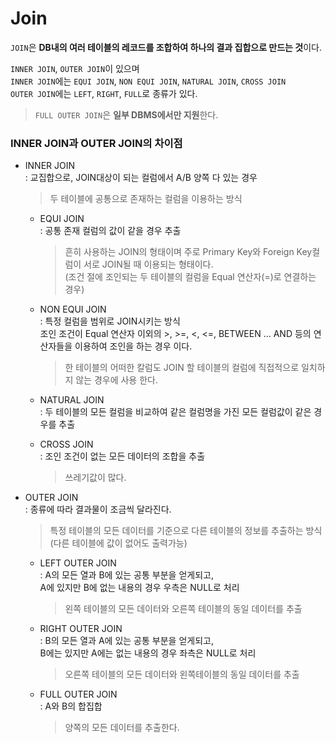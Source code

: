 # Join
`JOIN`은 **DB내의 여러 테이블의 레코드를 조합하여 하나의 결과 집합으로 만드는 것**이다.  

`INNER JOIN`, `OUTER JOIN`이 있으며    
`INNER JOIN`에는 `EQUI JOIN`, `NON EQUI JOIN`, `NATURAL JOIN`, `CROSS JOIN`  
`OUTER JOIN`에는 `LEFT`, `RIGHT`, `FULL`로 종류가 있다.  
> `FULL OUTER JOIN`은 **일부 DBMS에서만 지원**한다.

### INNER JOIN과 OUTER JOIN의 차이점
* INNER JOIN  
: 교집합으로, JOIN대상이 되는 컬럼에서 A/B 양쪽 다 있는 경우  
    > 두 테이블에 공통으로 존재하는 컬럼을 이용하는 방식  

    * EQUI JOIN  
    : 공통 존재 컬럼의 값이 같을 경우 추출  
        > 흔히 사용하는 JOIN의 형태이며 주로 Primary Key와 Foreign Key컬럼이 서로 JOIN될 때 이용되는 형태이다.  
        (조건 절에 조인되는 두 테이블의 컬럼을 Equal 연산자(=)로 연결하는 경우)

    * NON EQUI JOIN  
    : 특정 컬럼을 범위로 JOIN시키는 방식  
    조인 조건이 Equal 연산자 이외의 >, >=, <, <=, BETWEEN … AND 등의 연산자들을 이용하여 조인을 하는 경우 이다.
        > 한 테이블의 어떠한 칼럼도 JOIN 할 테이블의 컬럼에 직접적으로 일치하지 않는 경우에 사용 한다.

    * NATURAL JOIN  
    : 두 테이블의 모든 컬럼을 비교하여 같은 컬럼명을 가진 모든 컬럼값이 같은 경우를 추출

    * CROSS JOIN  
    : 조인 조건이 없는 모든 데이터의 조합을 추출
        > 쓰레기값이 많다.

* OUTER JOIN  
: 종류에 따라 결과물이 조금씩 달라진다.  
    > 특정 테이블의 모든 데이터를 기준으로 다른 테이블의 정보를 추출하는 방식  
    (다른 테이블에 값이 없어도 출력가능)

    * LEFT OUTER JOIN  
    : A의 모든 열과 B에 있는 공통 부분을 얻게되고,  
    A에 있지만 B에 없는 내용의 경우 우측은 NULL로 처리  
        > 왼쪽 테이블의 모든 데이터와 오른쪽 테이블의 동일 데이터를 추출

    * RIGHT OUTER JOIN  
    : B의 모든 열과 A에 있는 공통 부분을 얻게되고,  
    B에는 있지만 A에는 없는 내용의 경우 좌측은 NULL로 처리  
        > 오른쪽 테이블의 모든 데이터와 왼쪽테이블의 동일 데이터를 추출

    * FULL OUTER JOIN  
    : A와 B의 합집합
        > 양쪽의 모든 데이터를 추출한다.